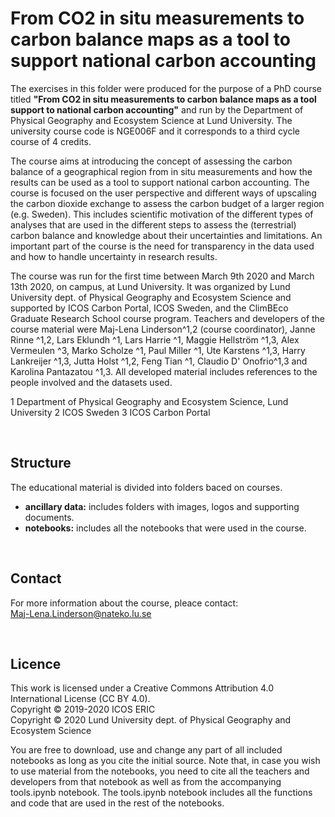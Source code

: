 # From CO2 in situ measurements to carbon balance maps as a tool to support national carbon accounting
The exercises in this folder were produced for the purpose of a PhD course titled **"From CO2 in situ measurements to carbon balance maps as a tool support to national carbon accounting"** and run by the Department of Physical Geography and Ecosystem Science at Lund University. The university course code is NGE006F and it corresponds to a third cycle course of 4 credits.

The course aims at introducing the concept of assessing the carbon balance of a geographical region from in situ measurements and how the results can be used as a tool to support national carbon accounting. The course is focused on the user perspective and different ways of upscaling the carbon dioxide exchange to assess the carbon budget of a larger region (e.g. Sweden). This includes scientific motivation of the different types of analyses that are used in the different steps to assess the (terrestrial) carbon balance and knowledge about their uncertainties and limitations. An important part of the course is the need for transparency in the data used and how to handle uncertainty in research results.

The course was run for the first time between March 9th 2020 and March 13th 2020, on campus, at Lund University. It was organized by Lund University dept. of Physical Geography and Ecosystem Science and supported by ICOS Carbon Portal, ICOS Sweden, and the ClimBEco Graduate Research School course program. Teachers and developers of the course material were Maj-Lena Linderson^1,2 (course coordinator), Janne Rinne ^1,2, Lars Eklundh ^1, Lars Harrie ^1, Maggie Hellström ^1,3, Alex Vermeulen ^3, Marko Scholze ^1, Paul Miller ^1, Ute Karstens ^1,3, Harry Lankreijer ^1,3, Jutta Holst ^1,2, Feng Tian ^1, Claudio D' Onofrio^1,3 and Karolina Pantazatou ^1,3. All developed material includes references to the people involved and the datasets used.

1 Department of Physical Geography and Ecosystem Science, Lund University
2 ICOS Sweden
3 ICOS Carbon Portal

<br>

## Structure
The educational material is divided into folders baced on courses.

* **ancillary data:** includes folders with images, logos and supporting documents.
* **notebooks:** includes all the notebooks that were used in the course.

<br>

## Contact
For more information about the course, pleace contact: <br>
Maj-Lena.Linderson@nateko.lu.se 

<br>

## Licence
This work is licensed under a Creative Commons Attribution 4.0 International License (CC BY 4.0). <br>
Copyright © 2019-2020 ICOS ERIC <br>
Copyright © 2020 Lund University dept. of Physical Geography and Ecosystem Science <br>

You are free to download, use and change any part of all included notebooks as long as you cite the initial source. Note that, in case you wish to use material from the notebooks, you need to cite all the teachers and developers from that notebook as well as from the accompanying tools.ipynb notebook. The tools.ipynb notebook includes all the functions and code that are used in the rest of the notebooks.


